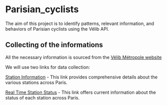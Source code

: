 # Parisian_cyclists
The aim of this project is to identify patterns, relevant information, and behaviors of Parisian cyclists using the Vélib API.

## Collecting of the informations

All the necessary information is sourced from the [Vélib Métropole website](https://www.velib-metropole.fr/donnees-open-data-gbfs-du-service-velib-metropole)

We will use two links for data collection:

[Station Information](https://velib-metropole-opendata.smovengo.cloud/opendata/Velib_Metropole/station_information.json) - This link provides comprehensive details about the various stations across Paris.

[Real Time Station Status](https://velib-metropole-opendata.smovengo.cloud/opendata/Velib_Metropole/station_status.json) - This link offers current information about the status of each station across Paris.

